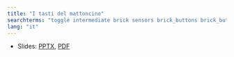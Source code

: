 ```yaml
---
title: "I tasti del mattoncino"
searchterms: "toggle intermediate brick sensors brick_buttons brick_buttons_as_sensors"
lang: "it"
---
```

 <ul>
 <li class="ng-binding">Slides:
 <a href="ProgrammingLessons/intermediate/I tasti del mattoncino.pptx">PPTX</a>,
 <a href="ProgrammingLessons/intermediate/I tasti del mattoncino.pdf">PDF</a>
 </li>
 </ul>
